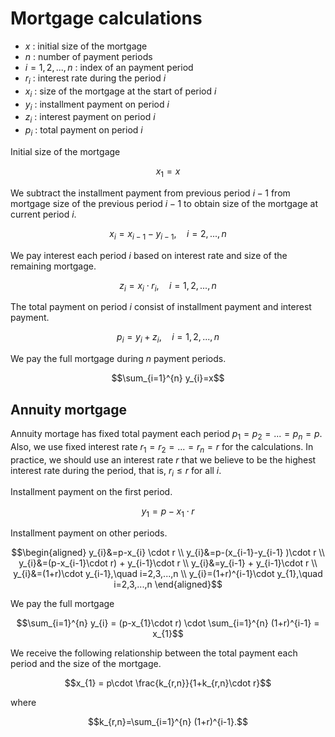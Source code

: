 # Mortgage calculations
- $x$ : initial size of the mortgage
- $n$ : number of payment periods
- $i=1,2,...,n$ : index of an payment period
- $r_{i}$ : interest rate during the period $i$
- $x_{i}$ : size of the mortgage at the start of period $i$
- $y_{i}$ : installment payment on period $i$
- $z_{i}$ : interest payment on period $i$
- $p_{i}$ : total payment on period $i$

Initial size of the mortgage

$$x_{1}=x$$

We subtract the installment payment from previous period $i-1$ from mortgage size of the previous period $i-1$ to obtain size of the mortgage at current period $i$.

$$x_{i}=x_{i-1}-y_{i-1},\quad i=2,...,n$$

We pay interest each period $i$ based on interest rate and size of the remaining mortgage.

$$z_{i}=x_{i}\cdot r_{i},\quad i=1,2,...,n$$

The total payment on period $i$ consist of installment payment and interest payment.

$$p_{i}=y_{i}+z_{i},\quad i=1,2,...,n$$

We pay the full mortgage during $n$ payment periods.

$$\sum_{i=1}^{n} y_{i}=x$$


## Annuity mortgage
Annuity mortage has fixed total payment each period $p_{1}=p_{2}=...=p_{n}=p.$
Also, we use fixed interest rate $r_{1}=r_{2}=...=r_{n}=r$ for the calculations.
In practice, we should use an interest rate $r$ that we believe to be the highest interest rate during the period, that is, $r_{i} \le r$ for all $i$.

Installment payment on the first period.

$$y_{1}=p-x_{1} \cdot r$$

Installment payment on other periods.

$$\begin{aligned}
y_{i}&=p-x_{i} \cdot r \\
y_{i}&=p-(x_{i-1}-y_{i-1} )\cdot r \\
y_{i}&=(p-x_{i-1}\cdot r) + y_{i-1}\cdot r \\
y_{i}&=y_{i-1} + y_{i-1}\cdot r \\
y_{i}&=(1+r)\cdot y_{i-1},\quad i=2,3,...,n \\
y_{i}=(1+r)^{i-1}\cdot y_{1},\quad i=2,3,...,n
\end{aligned}$$

We pay the full mortgage

$$\sum_{i=1}^{n} y_{i} = (p-x_{1}\cdot r) \cdot \sum_{i=1}^{n} (1+r)^{i-1} = x_{1}$$

We receive the following relationship between the total payment each period and the size of the mortgage.

$$x_{1} = p\cdot \frac{k_{r,n}}{1+k_{r,n}\cdot r}$$

where

$$k_{r,n}=\sum_{i=1}^{n} (1+r)^{i-1}.$$
